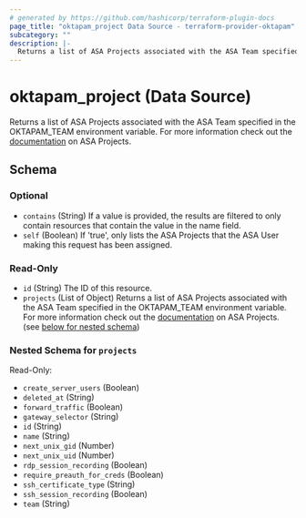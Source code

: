 ```yaml
---
# generated by https://github.com/hashicorp/terraform-plugin-docs
page_title: "oktapam_project Data Source - terraform-provider-oktapam"
subcategory: ""
description: |-
  Returns a list of ASA Projects associated with the ASA Team specified in the OKTAPAMTEAM environment variable. For more information check out the [documentation](https://help.okta.com/asa/en-us/Content/Topics/AdvServer_Access/docs/setup/projects.htm) on ASA Projects.
---
```


# oktapam_project (Data Source)

Returns a list of ASA Projects associated with the ASA Team specified in the OKTAPAM_TEAM environment variable. For more information check out the [documentation](https://help.okta.com/asa/en-us/Content/Topics/Adv_Server_Access/docs/setup/projects.htm) on ASA Projects.



<!-- schema generated by tfplugindocs -->
## Schema

### Optional

- `contains` (String) If a value is provided, the results are filtered to only contain resources that contain the value in the name field.
- `self` (Boolean) If 'true', only lists the ASA Projects that the ASA User making this request has been assigned.

### Read-Only

- `id` (String) The ID of this resource.
- `projects` (List of Object) Returns a list of ASA Projects associated with the ASA Team specified in the OKTAPAM_TEAM environment variable. For more information check out the [documentation](https://help.okta.com/asa/en-us/Content/Topics/Adv_Server_Access/docs/setup/projects.htm) on ASA Projects. (see [below for nested schema](#nestedatt--projects))

<a id="nestedatt--projects"></a>
### Nested Schema for `projects`

Read-Only:

- `create_server_users` (Boolean)
- `deleted_at` (String)
- `forward_traffic` (Boolean)
- `gateway_selector` (String)
- `id` (String)
- `name` (String)
- `next_unix_gid` (Number)
- `next_unix_uid` (Number)
- `rdp_session_recording` (Boolean)
- `require_preauth_for_creds` (Boolean)
- `ssh_certificate_type` (String)
- `ssh_session_recording` (Boolean)
- `team` (String)


